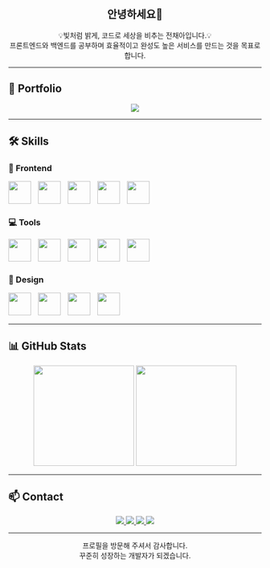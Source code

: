 <h2 align="center">안녕하세요👋</h2>
<p align="center">
  💡빛처럼 밝게, 코드로 세상을 비추는 전채아입니다.💡<br>  
  프론트엔드와 백엔드를 공부하며 효율적이고 완성도 높은 서비스를 만드는 것을 목표로 합니다.
</p>


---

## 📂 Portfolio
<p align="center">
  <a href="https://jeon-chaea.github.io/chaea_portfolio/">
    <img src="https://img.shields.io/badge/포트폴리오-000000?style=flat&logo=googlechrome&logoColor=white"/>
  </a>
</p>

---

## 🛠 Skills

### 🎨 Frontend
<p align="left">
  <img src="https://skillicons.dev/icons?i=html" width="45" style="margin-right:10px;"/>
  <img src="https://skillicons.dev/icons?i=css" width="45" style="margin-right:10px;"/>
  <img src="https://skillicons.dev/icons?i=sass" width="45" style="margin-right:10px;"/>
  <img src="https://skillicons.dev/icons?i=javascript" width="45" style="margin-right:10px;"/>
  <img src="https://skillicons.dev/icons?i=react" width="45" style="margin-right:10px;"/>
</p>

### 💻 Tools
<p align="left">
  <img src="https://skillicons.dev/icons?i=vscode" width="45" style="margin-right:10px;"/>
  <img src="https://skillicons.dev/icons?i=idea" width="45" style="margin-right:10px;"/>
  <img src="https://skillicons.dev/icons?i=github" width="45" style="margin-right:10px;"/>
  <img src="https://skillicons.dev/icons?i=gitlab" width="45" style="margin-right:10px;"/>
  <img src="https://skillicons.dev/icons?i=netlify" width="45" style="margin-right:10px;"/>
</p>

### 🎨 Design
<p align="left">
  <img src="https://skillicons.dev/icons?i=figma" width="45" style="margin-right:10px;"/>
  <img src="https://skillicons.dev/icons?i=ai" width="45" style="margin-right:10px;"/>
  <img src="https://skillicons.dev/icons?i=ps" width="45" style="margin-right:10px;"/>
  <img src="https://skillicons.dev/icons?i=id" width="45" style="margin-right:10px;"/>
</p>


---

## 📊 GitHub Stats

<p align="center">
  <img src="https://github-readme-stats.vercel.app/api?username=Jeon-ChaeA&show_icons=true&theme=tokyonight" style="height:200px;"/>
  <img src="https://github-readme-stats.vercel.app/api/top-langs/?username=Jeon-ChaeA&layout=compact&theme=tokyonight" style="height:200px;"/>
</p>


---

## 📫 Contact
<p align="center">
  <a href="mailto:ahwon1004@gmail.com">
    <img src="https://img.shields.io/badge/Gmail-000000?style=for-the-badge&logo=gmail&logoColor=white"/>
  </a>
  <a href="https://github.com/Jeon-ChaeA">
    <img src="https://img.shields.io/badge/GitHub-000000?style=for-the-badge&logo=github&logoColor=white"/>
  </a>
  <a href="https://www.notion.so/_kor-24987a30505280109cfcebf9a4ea7047?pvs=12">
    <img src="https://img.shields.io/badge/Notion-000000?style=for-the-badge&logo=notion&logoColor=white"/>
  </a>
  <a href="https://chaea-note.tistory.com/">
    <img src="https://img.shields.io/badge/Tistory-000000?style=for-the-badge&logo=tistory&logoColor=white"/>
  </a>
</p>


---

<p align="center">
  프로필을 방문해 주셔서 감사합니다.<br>
  꾸준히 성장하는 개발자가 되겠습니다.  
</p>
